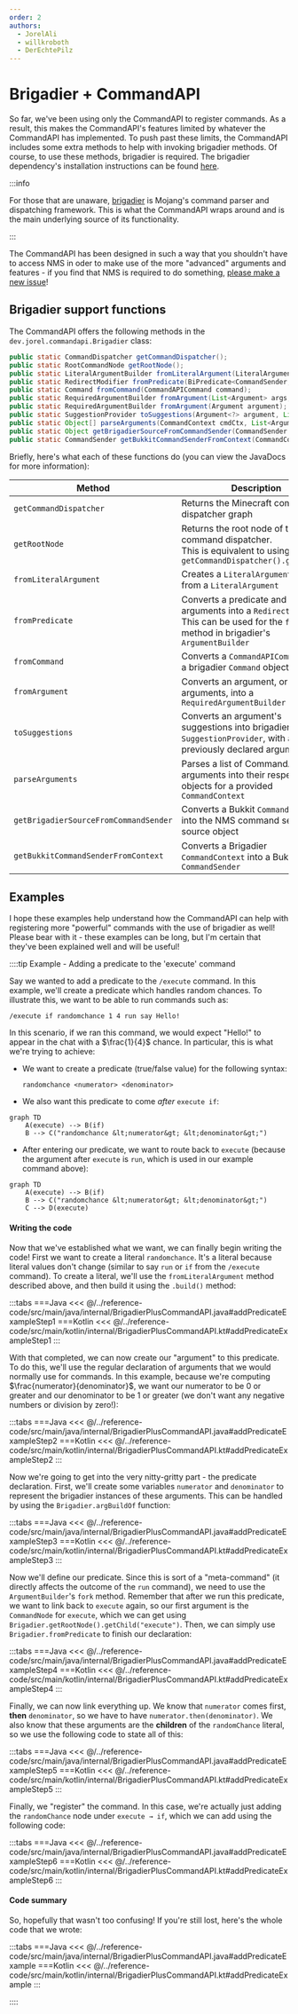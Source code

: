 ```yaml
---
order: 2
authors:
  - JorelAli
  - willkroboth
  - DerEchtePilz
---
```


# Brigadier + CommandAPI

So far, we've been using only the CommandAPI to register commands. As a result, this makes the CommandAPI's features limited by whatever the CommandAPI has implemented. To push past these limits, the CommandAPI includes some extra methods to help with invoking brigadier methods. Of course, to use these methods, brigadier is required. The brigadier dependency's installation instructions can be found [here](https://github.com/Mojang/brigadier#installation).

:::info

For those that are unaware, [brigadier](https://github.com/Mojang/brigadier) is Mojang's command parser and dispatching framework. This is what the CommandAPI wraps around and is the main underlying source of its functionality.

:::

The CommandAPI has been designed in such a way that you shouldn't have to access NMS in oder to make use of the more "advanced" arguments and features - if you find that NMS is required to do something, [please make a new issue](https://github.com/CommandAPI/CommandAPI/issues/new/choose)!

## Brigadier support functions

The CommandAPI offers the following methods in the `dev.jorel.commandapi.Brigadier` class:

```java
public static CommandDispatcher getCommandDispatcher();
public static RootCommandNode getRootNode();
public static LiteralArgumentBuilder fromLiteralArgument(LiteralArgument literalArgument);
public static RedirectModifier fromPredicate(BiPredicate<CommandSender, Object[]> predicate, List<Argument> args);
public static Command fromCommand(CommandAPICommand command);
public static RequiredArgumentBuilder fromArgument(List<Argument> args, Argument<?> argument);
public static RequiredArgumentBuilder fromArgument(Argument argument);
public static SuggestionProvider toSuggestions(Argument<?> argument, List<Argument> args);
public static Object[] parseArguments(CommandContext cmdCtx, List<Argument> args);
public static Object getBrigadierSourceFromCommandSender(CommandSender sender);
public static CommandSender getBukkitCommandSenderFromContext(CommandContext cmdCtx);
```

Briefly, here's what each of these functions do (you can view the JavaDocs for more information):

| Method                                | Description                                                                                                                                |
|---------------------------------------|--------------------------------------------------------------------------------------------------------------------------------------------|
| `getCommandDispatcher`                | Returns the Minecraft command dispatcher graph                                                                                             |
| `getRootNode`                         | Returns the root node of the command dispatcher.<br>This is equivalent to using<br />`getCommandDispatcher().getRoot();`                   |
| `fromLiteralArgument`                 | Creates a `LiteralArgumentBuilder` from a `LiteralArgument`                                                                                |
| `fromPredicate`                       | Converts a predicate and some arguments into a `RedirectModifier`. This can be used for the `fork` method in brigadier's `ArgumentBuilder` |
| `fromCommand`                         | Converts a `CommandAPICommand` into a brigadier `Command` object                                                                           |
| `fromArgument`                        | Converts an argument, or a list of arguments, into a `RequiredArgumentBuilder`                                                             |
| `toSuggestions`                       | Converts an argument's suggestions into brigadier's `SuggestionProvider`, with a list of previously declared arguments                     |
| `parseArguments`                      | Parses a list of CommandAPI arguments into their respective objects for a provided `CommandContext`                                        |
| `getBrigadierSourceFromCommandSender` | Converts a Bukkit `CommandSender` into the NMS command sender source object                                                                |
| `getBukkitCommandSenderFromContext`   | Converts a Brigadier `CommandContext` into a Bukkit `CommandSender`                                                                        |

## Examples

I hope these examples help understand how the CommandAPI can help with registering more "powerful" commands with the use of brigadier as well! Please bear with it - these examples can be long, but I'm certain that they've been explained well and will be useful!

::::tip Example - Adding a predicate to the 'execute' command

Say we wanted to add a predicate to the `/execute` command. In this example, we'll create a predicate which handles random chances. To illustrate this, we want to be able to run commands such as:

```mccmd
/execute if randomchance 1 4 run say Hello!
```

In this scenario, if we ran this command, we would expect "Hello!" to appear in the chat with a $\frac{1}{4}$ chance. In particular, this is what we're trying to achieve:

- We want to create a predicate (true/false value) for the following syntax:

  ```mccmd
  randomchance <numerator> <denominator>
  ```

- We also want this predicate to come _after_ `execute if`:

```mermaid
graph TD
    A(execute) --> B(if)
    B --> C("randomchance &lt;numerator&gt; &lt;denominator&gt;")
```

- After entering our predicate, we want to route back to `execute` (because the argument after `execute` is `run`, which is used in our example command above):

```mermaid
graph TD
    A(execute) --> B(if)
    B --> C("randomchance &lt;numerator&gt; &lt;denominator&gt;")
    C --> D(execute)
```

#### Writing the code

Now that we've established what we want, we can finally begin writing the code! First we want to create a literal `randomchance`. It's a literal because literal values don't change (similar to say `run` or `if` from the `/execute` command). To create a literal, we'll use the `fromLiteralArgument` method described above, and then build it using the `.build()` method:

:::tabs
===Java
<<< @/../reference-code/src/main/java/internal/BrigadierPlusCommandAPI.java#addPredicateExampleStep1
===Kotlin
<<< @/../reference-code/src/main/kotlin/internal/BrigadierPlusCommandAPI.kt#addPredicateExampleStep1
:::

With that completed, we can now create our "argument" to this predicate. To do this, we'll use the regular declaration of arguments that we would normally use for commands. In this example, because we're computing $\frac{numerator}{denominator}$, we want our numerator to be 0 or greater and our denominator to be 1 or greater (we don't want any negative numbers or division by zero!):

:::tabs
===Java
<<< @/../reference-code/src/main/java/internal/BrigadierPlusCommandAPI.java#addPredicateExampleStep2
===Kotlin
<<< @/../reference-code/src/main/kotlin/internal/BrigadierPlusCommandAPI.kt#addPredicateExampleStep2
:::

Now we're going to get into the very nitty-gritty part - the predicate declaration. First, we'll create some variables `numerator` and `denominator` to represent the brigadier instances of these arguments. This can be handled by using the `Brigadier.argBuildOf` function:

:::tabs
===Java
<<< @/../reference-code/src/main/java/internal/BrigadierPlusCommandAPI.java#addPredicateExampleStep3
===Kotlin
<<< @/../reference-code/src/main/kotlin/internal/BrigadierPlusCommandAPI.kt#addPredicateExampleStep3
:::

Now we'll define our predicate. Since this is sort of a "meta-command" (it directly affects the outcome of the `run` command), we need to use the `ArgumentBuilder`'s `fork` method. Remember that after we run this predicate, we want to link back to `execute` again, so our first argument is the `CommandNode` for `execute`, which we can get using `Brigadier.getRootNode().getChild("execute")`. Then, we can simply use `Brigadier.fromPredicate` to finish our declaration:

:::tabs
===Java
<<< @/../reference-code/src/main/java/internal/BrigadierPlusCommandAPI.java#addPredicateExampleStep4
===Kotlin
<<< @/../reference-code/src/main/kotlin/internal/BrigadierPlusCommandAPI.kt#addPredicateExampleStep4
:::

Finally, we can now link everything up. We know that `numerator` comes first, **then** `denominator`, so we have to have `numerator.then(denominator)`. We also know that these arguments are the **children** of the `randomChance` literal, so we use the following code to state all of this:

:::tabs
===Java
<<< @/../reference-code/src/main/java/internal/BrigadierPlusCommandAPI.java#addPredicateExampleStep5
===Kotlin
<<< @/../reference-code/src/main/kotlin/internal/BrigadierPlusCommandAPI.kt#addPredicateExampleStep5
:::

Finally, we "register" the command. In this case, we're actually just adding the `randomChance` node under `execute → if`, which we can add using the following code:

:::tabs
===Java
<<< @/../reference-code/src/main/java/internal/BrigadierPlusCommandAPI.java#addPredicateExampleStep6
===Kotlin
<<< @/../reference-code/src/main/kotlin/internal/BrigadierPlusCommandAPI.kt#addPredicateExampleStep6
:::

#### Code summary

So, hopefully that wasn't too confusing! If you're still lost, here's the whole code that we wrote:

:::tabs
===Java
<<< @/../reference-code/src/main/java/internal/BrigadierPlusCommandAPI.java#addPredicateExample
===Kotlin
<<< @/../reference-code/src/main/kotlin/internal/BrigadierPlusCommandAPI.kt#addPredicateExample
:::

::::
